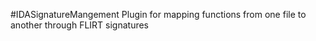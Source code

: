 #IDASignatureMangement
Plugin for mapping functions from one file to another through FLIRT signatures
